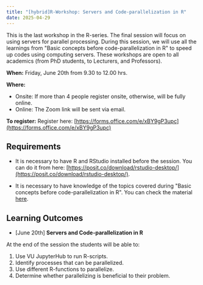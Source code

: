 ```yaml
---
title: "[hybrid]R-Workshop: Servers and Code-parallelization in R"
date: 2025-04-29
---
```


This is the last workshop in the R-series. The final session will focus on using servers for parallel processing. During this session, we will use all the learnings from "Basic concepts before code-parallelization in R" to speed up codes using computing servers. These workshops are open to all academics (from PhD students, to Lecturers, and Professors). 

**When:** Friday, June 20th from 9.30 to 12.00 hrs.

**Where:** 

* Onsite: If more than 4 people register onsite, otherwise, will be fully online.
* Online: The Zoom link will be sent via email.

**To register:** Register here: [https://forms.office.com/e/xBY9gP3upc](https://forms.office.com/e/xBY9gP3upc)

## Requirements

* It is necessary to have R and RStudio installed before the session. You can do it from here: [https://posit.co/download/rstudio-desktop/](https://posit.co/download/rstudio-desktop/).

* It is necessary to have knowledge of the topics covered during "Basic concepts before code-parallelization in R". You can check the material [here](https://github.com/SofiaG1l/R_Course/tree/master/R4SocialScientists/Session10_Servers_and_Parallelizing).

## Learning Outcomes


* [June 20th] **Servers and Code-parallelization in R**

At the end of the session the students will be able to:

1.	Use VU JupyterHub to run R-scripts.
2.	Identify processes that can be parallelized.
3.	Use different R-functions to parallelize.
4.	Determine whether parallelizing is beneficial to their problem.

